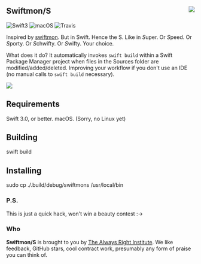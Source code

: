 <h2>Swiftmon/S
  <img src="https://pbs.twimg.com/profile_images/725354235056017409/poiNAOlB_400x400.jpg"
       align="right" />
</h2>

![Swift3](https://img.shields.io/badge/swift-3-blue.svg)
![macOS](https://img.shields.io/badge/os-macOS-green.svg?style=flat)
![Travis](https://api.travis-ci.org/NozeIO/swiftmons.svg?branch=master&style=flat)

Inspired by
[swiftmon](https://github.com/dimpiax/swiftmon).
But in Swift.
Hence the S. Like in *S*uper. Or *S*peed. Or *S*porty. Or *S*chwifty. 
Or *S*wifty.
Your choice.

What does it do? It automatically invokes `swift build` within a Swift Package Manager
project when files in the Sources folder are modified/added/deleted. Improving your
workflow if you don't use an IDE (no manual calls to `swift build` necessary).

<img src="http://zeezide.com/img/SwiftmonS-Demo.gif" />

## Requirements

Swift 3.0, or better. macOS. (Sorry, no Linux yet)

## Building

swift build

## Installing

sudo cp ./.build/debug/swiftmons /usr/local/bin

### P.S.

This is just a quick hack, won't win a beauty contest :->

### Who

**Swiftmon/S** is brought to you by
[The Always Right Institute](http://www.alwaysrightinstitute.com).
We like feedback, GitHub stars, cool contract work,
presumably any form of praise you can think of.
